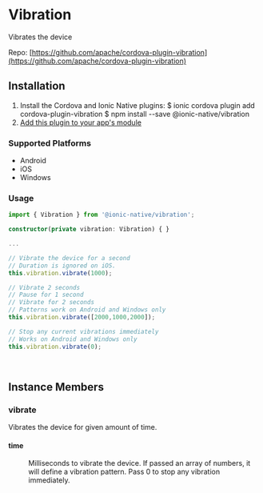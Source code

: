 # Vibration 

Vibrates the device

Repo: [https://github.com/apache/cordova-plugin-vibration](https://github.com/apache/cordova-plugin-vibration)



## Installation 

<ol>
<li>Install the Cordova and Ionic Native plugins:
<code-block language="shell">$ ionic cordova plugin add cordova-plugin-vibration
$ npm install --save @ionic-native/vibration
</code-block>
</li>
<li><a href="/docs/native/#Add_Plugins_to_Your_App_Module">Add this plugin to your app's module</a></li>
</ol>



### Supported Platforms

* Android
* iOS
* Windows




### Usage


```typescript
import { Vibration } from '@ionic-native/vibration';

constructor(private vibration: Vibration) { }

...

// Vibrate the device for a second
// Duration is ignored on iOS.
this.vibration.vibrate(1000);

// Vibrate 2 seconds
// Pause for 1 second
// Vibrate for 2 seconds
// Patterns work on Android and Windows only
this.vibration.vibrate([2000,1000,2000]);

// Stop any current vibrations immediately
// Works on Android and Windows only
this.vibration.vibrate(0);
```




<p><br></p>

## Instance Members

### vibrate

Vibrates the device for given amount of time.

<dl>
<dt><h4>time</h4></dt>
<dd>Milliseconds to vibrate the device. If passed an array of numbers, it will define a vibration pattern. Pass 0 to stop any vibration immediately.
</dd>
</dl>

<p><br></p>

